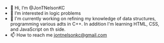 - 👋 Hi, I’m @JonTNelsonKC
- 👀 I’m interested in logic problems
- 🌱 I'm currently working on refining my knowledge of data structures, programming various adts in C++.  In addition I'm learning HTML, CSS, and JavaScript on th side.
- 📫 How to reach me jontnelsonkc@gmail.com

<!---
JonTNelsonKC/JonTNelsonKC is a ✨ special ✨ repository because its `README.md` (this file) appears on your GitHub profile.
You can click the Preview link to take a look at your changes.
--->
